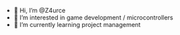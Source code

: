 - 👋 Hi, I’m @Z4urce
- 👀 I’m interested in game development / microcontrollers
- 🌱 I’m currently learning project management
<!---
- 💞️ I’m looking to collaborate on 
- 📫 How to reach me ...

<!---
Z4urce/Z4urce is a ✨ special ✨ repository because its `README.md` (this file) appears on your GitHub profile.
You can click the Preview link to take a look at your changes.
--->
